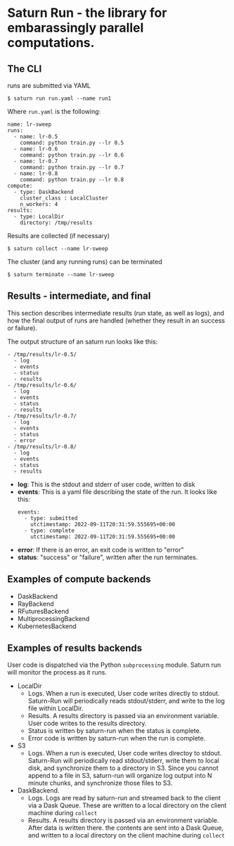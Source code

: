 # Saturn Run - the library for embarassingly parallel computations.

## The CLI

runs are submitted via YAML

```
$ saturn run run.yaml --name run1
```

Where `run.yaml` is the following:

```
name: lr-sweep
runs:
  - name: lr-0.5
    command: python train.py --lr 0.5
  - name: lr-0.6
    command: python train.py --lr 0.6
  - name: lr-0.7
    command: python train.py --lr 0.7
  - name: lr-0.8
    command: python train.py --lr 0.8
compute:
  - type: DaskBackend
    cluster_class : LocalCluster
    n_workers: 4
results:
  - type: LocalDir
    directory: /tmp/results
```

Results are collected (if necessary)

```
$ saturn collect --name lr-sweep
```

The cluster (and any running runs) can be terminated
```
$ saturn terminate --name lr-sweep
```

## Results - intermediate, and final

This section describes intermediate results (run state, as well as logs), and how the final output of runs are handled (whether they result in an success or failure).

The output structure of an saturn run looks like this:

```
- /tmp/results/lr-0.5/
  - log
  - events
  - status
  - results
- /tmp/results/lr-0.6/
  - log
  - events
  - status
  - results
- /tmp/results/lr-0.7/
  - log
  - events
  - status
  - error
- /tmp/results/lr-0.8/
  - log
  - events
  - status
  - results
```

* **log**: This is the stdout and stderr of user code, written to disk
* **events**: This is a yaml file describing the state of the run. It looks like this:
  ```
  events:
    - type: submitted
      utctimestamp: 2022-09-11T20:31:59.555695+00:00
    - type: complete
      utctimestamp: 2022-09-11T20:31:59.555695+00:00
  ```
* **error**: If there is an error, an exit code is written to "error"
* **status**: "success" or "failure", written after the run terminates.


## Examples of compute backends
- DaskBackend
- RayBackend
- RFuturesBackend
- MultiprocessingBackend
- KubernetesBackend


## Examples of results backends
User code is dispatched via the Python `subprocessing` module. Saturn run will monitor the process as it runs.

- LocalDir
  - Logs. When a run is executed, User code writes directly to stdout. Saturn-Run will periodically reads stdout/stderr, and write to the log file within LocalDir.
  - Results. A results directory is passed via an environment variable. User code writes to the results directory.
  - Status is written by saturn-run when the status is complete.
  - Error code is written by saturn-run when the run is complete.
- S3
  - Logs. When a run is executed, User code writes directoy to stdout. Saturn-Run will periodically read stdout/stderr, write them to local disk, and synchronize them to a directory in S3. Since you cannot append to a file in S3, saturn-run will organize log output into N minute chunks, and synchronize those files to S3.
- DaskBackend.
  - Logs. Logs are read by saturn-run and streamed back to the client via a Dask Queue. These are written to a local directory on the client machine during `collect`
  - Results. A results directory is passed via an environment variable. After data is written there. the contents are sent into a Dask Queue, and written to a local directory on the client machine during `collect`
